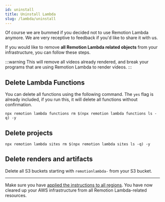 ```yaml
---
id: uninstall
title: Uninstall Lambda
slug: /lambda/uninstall
---
```


Of course we are bummed if you decided not to use Remotion Lambda anymore. We are very receptive to feedback if you'd like to share it with us.

If you would like to remove **all Remotion Lambda related objects** from your infrastructure, you can follow these steps.

:::warning
This will remove all videos already rendered, and break your programs that are using Remotion Lambda to render videos.
:::

## Delete Lambda Functions

You can delete all functions using the following command. The `yes` flag is already included, if you run this, it will delete all functions without confirmation.

```
npx remotion lambda functions rm $(npx remotion lambda functions ls -q) -y
```

## Delete projects

```
npx remotion lambda sites rm $(npx remotion lambda sites ls -q) -y
```

## Delete renders and artifacts

Delete all S3 buckets starting with `remotionlambda-` from your S3 bucket.

---

Make sure you have [applied the instructions to all regions](/docs/lambda/region-selection). You have now cleared up your AWS infrastructure from all Remotion Lambda-related resources.
